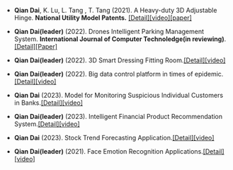 - <strong>Qian Dai</strong>, K. Lu, L. Tang , T. Tang (2021). A Heavy-duty 3D Adjustable Hinge. <strong>National Utility Model Patents.</strong> [[Detail]](contents/projects/patent.html)[[video]](https://youtube.com)[[paper]](http://epub.cnipa.gov.cn/patent/CN213449916U)

- <strong>Qian Dai(leader)</strong> (2022). Drones Intelligent Parking Management System. <strong>International Journal of Computer Technoledge(in reviewing)</strong>. [[Detail]](contents/projects/parking.html)[[Paper]](https://doi.org/10.1016/j.ijrmms.2024.105888)

-  <strong>Qian Dai(leader)</strong> (2022). 3D Smart Dressing Fitting Room.[[Detail]](contents/projects/dressing.html)[[video]](https://youtube.com)
- <strong>Qian Dai(leader)</strong> (2022). Big data control platform in times of epidemic.[[Detail]](contents/projects/covid.html)[[video]](https://youtube.com)
- <strong>Qian Dai</strong> (2023). Model for Monitoring Suspicious Individual Customers in Banks.[[Detail]](contents/projects/Suspicious.html)[[video]](https://youtube.com)
- <strong>Qian Dai(leader)</strong> (2023). Intelligent Financial Product Recommendation System.[[Detail]](contents/projects/Recommendation.html)[[video]](https://youtube.com)
- <strong>Qian Dai</strong> (2023). Stock Trend Forecasting Application.[[Detail]](contents/projects/Stock.html)[[video]](https://youtube.com)
- <strong>Qian Dai(leader)</strong> (2021). Face Emotion Recognition Applications.[[Detail]](contents/projects/Emotion.html)[[video]](https://youtube.com)

